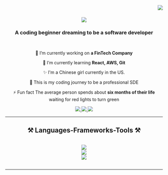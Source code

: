 ﻿<img align="right" src="https://visitor-badge.laobi.icu/badge?page_id=sTianziLuo.TianziLuo" />

<h1 align="center">
    <img src="https://readme-typing-svg.herokuapp.com/?font=Righteous&size=35&center=true&vCenter=true&width=500&height=70&duration=4000&lines=Hi+There!+👋;+I'm+Tianzi+Luo!;" />
</h1>

<h3 align="center">A coding beginner dreaming to be a software developer</h3>

<br/>

<div align="center">
 
 🔭 I’m currently working on **a FinTech Company**
 
 🌱 I’m currently learning **React, AWS, Git**

✨ I'm a Chinese girl currently in the US.

🚀 This is my coding journey to be a professional SDE

⚡ Fun fact The average person spends about **six months of their life** waiting for red lights to turn green

</div>

<div align="center"> 
  <a href="mailto:chaoyangwatermelon@gmail.com">
    <img src="https://img.shields.io/badge/Gmail-333333?style=for-the-badge&logo=gmail&logoColor=red" />
  </a>
  <a href="https://www.linkedin.com/in/tianzi-luo-996453246/" target="_blank">
    <img src="https://img.shields.io/badge/LinkedIn-0077B5?style=for-the-badge&logo=linkedin&logoColor=white" target="_blank" />
  </a>
  <a href="https://github.com/TianziLuo" target="_blank">
     <img src="https://img.shields.io/badge/Portfolio-FF5722?style=for-the-badge&logo=todoist&logoColor=white" target="_blank" /> <!-- sqlite, safari, google-chrome are other good icon options -->
  </a>
</div>

<hr/>

<h2 align="center">⚒️ Languages-Frameworks-Tools ⚒️</h2>
<br/>
<div align="center">
    <img src="https://skillicons.dev/icons?i=apple,windows,linux" /><br>
    <img src="https://skillicons.dev/icons?i=html,css,javascript,typescript,react,nodejs,vite,next.js,bootstrap" /><br>
    <img src="https://skillicons.dev/icons?i=python,pytorch,opencv,anaconda,mysql,git,github" /><br>
</div>

<br/>
<hr/>
